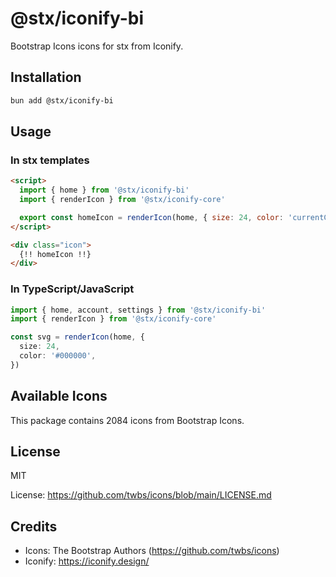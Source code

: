 # @stx/iconify-bi

Bootstrap Icons icons for stx from Iconify.

## Installation

```bash
bun add @stx/iconify-bi
```

## Usage

### In stx templates

```html
<script>
  import { home } from '@stx/iconify-bi'
  import { renderIcon } from '@stx/iconify-core'

  export const homeIcon = renderIcon(home, { size: 24, color: 'currentColor' })
</script>

<div class="icon">
  {!! homeIcon !!}
</div>
```

### In TypeScript/JavaScript

```typescript
import { home, account, settings } from '@stx/iconify-bi'
import { renderIcon } from '@stx/iconify-core'

const svg = renderIcon(home, {
  size: 24,
  color: '#000000',
})
```

## Available Icons

This package contains 2084 icons from Bootstrap Icons.

## License

MIT

License: https://github.com/twbs/icons/blob/main/LICENSE.md

## Credits

- Icons: The Bootstrap Authors (https://github.com/twbs/icons)
- Iconify: https://iconify.design/
